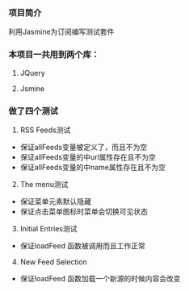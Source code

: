 ### 项目简介

利用Jasmine为订阅编写测试套件


### 本项目一共用到两个库：

1. JQuery

2. Jsmine

### 做了四个测试

1. RSS Feeds测试

* 保证allFeeds变量被定义了，而且不为空
* 保证allFeeds变量的中url属性存在且不为空
* 保证allFeeds变量的中name属性存在且不为空

2. The menu测试

* 保证菜单元素默认隐藏
* 保证点击菜单图标时菜单会切换可见状态

3. Initial Entries测试

* 保证loadFeed 函数被调用而且工作正常

4. New Feed Selection

* 保证loadFeed 函数加载一个新源的时候内容会改变


